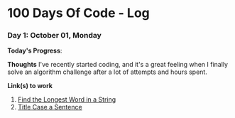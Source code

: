 # 100 Days Of Code - Log

### Day 1: October 01, Monday
**Today's Progress**:   

**Thoughts** I've recently started coding, and it's a great feeling when I finally solve an algorithm challenge after a lot of attempts and hours spent.  

**Link(s) to work**
1. [Find the Longest Word in a String](https://www.freecodecamp.com/challenges/find-the-longest-word-in-a-string)
2. [Title Case a Sentence](https://www.freecodecamp.com/challenges/title-case-a-sentence)
